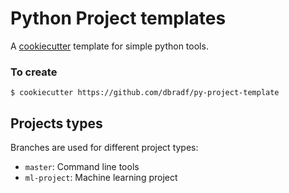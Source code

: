 # Python Project templates

A [cookiecutter](https://cookiecutter.readthedocs.io/en/latest/index.html) template for simple python tools.

### To create

```
$ cookiecutter https://github.com/dbradf/py-project-template
```

## Projects types

Branches are used for different project types:
* `master`: Command line tools
* `ml-project`: Machine learning project
